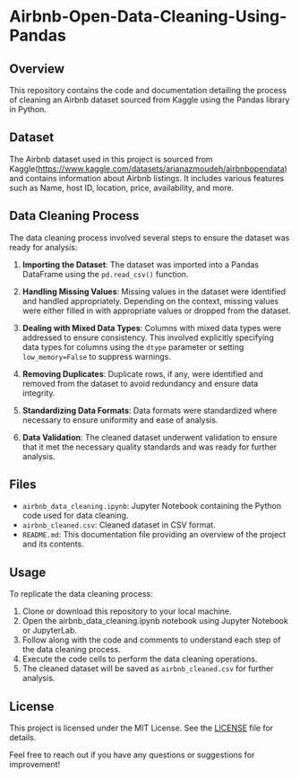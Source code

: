 # Airbnb-Open-Data-Cleaning-Using-Pandas

## Overview
This repository contains the code and documentation detailing the process of cleaning an Airbnb dataset sourced from Kaggle using the Pandas library in Python.

## Dataset
The Airbnb dataset used in this project is sourced from Kaggle(https://www.kaggle.com/datasets/arianazmoudeh/airbnbopendata) and contains information about Airbnb listings. It includes various features such as Name, host ID, location, price, availability, and more.

## Data Cleaning Process
The data cleaning process involved several steps to ensure the dataset was ready for analysis:

1. **Importing the Dataset**: The dataset was imported into a Pandas DataFrame using the `pd.read_csv()` function.

2. **Handling Missing Values**: Missing values in the dataset were identified and handled appropriately. Depending on the context, missing values were either filled in with appropriate values or dropped from the dataset.

3. **Dealing with Mixed Data Types**: Columns with mixed data types were addressed to ensure consistency. This involved explicitly specifying data types for columns using the `dtype` parameter or setting `low_memory=False` to suppress warnings.

4. **Removing Duplicates**: Duplicate rows, if any, were identified and removed from the dataset to avoid redundancy and ensure data integrity.

5. **Standardizing Data Formats**: Data formats were standardized where necessary to ensure uniformity and ease of analysis.

6. **Data Validation**: The cleaned dataset underwent validation to ensure that it met the necessary quality standards and was ready for further analysis.

## Files
- `airbnb_data_cleaning.ipynb`: Jupyter Notebook containing the Python code used for data cleaning.
- `airbnb_cleaned.csv`: Cleaned dataset in CSV format.
- `README.md`: This documentation file providing an overview of the project and its contents.

## Usage
To replicate the data cleaning process:
1. Clone or download this repository to your local machine.
2. Open the airbnb_data_cleaning.ipynb notebook using Jupyter Notebook or JupyterLab.
3. Follow along with the code and comments to understand each step of the data cleaning process.
4. Execute the code cells to perform the data cleaning operations.
5. The cleaned dataset will be saved as `airbnb_cleaned.csv` for further analysis.

## License
This project is licensed under the MIT License. See the [LICENSE](LICENSE) file for details.

Feel free to reach out if you have any questions or suggestions for improvement! 
